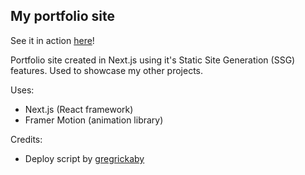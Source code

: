 ## My portfolio site

See it in action [here](https://dargan.dev/)!

Portfolio site created in Next.js using it's Static Site Generation (SSG) features.
Used to showcase my other projects.

Uses:
- Next.js (React framework)
- Framer Motion (animation library)

Credits:
- Deploy script by [gregrickaby](https://github.com/gregrickaby/nextjs-github-pages)
